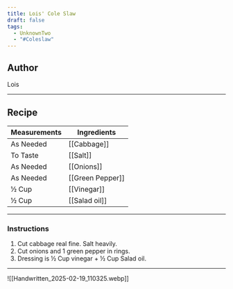 ```yaml
---
title: Lois' Cole Slaw
draft: false
tags:
  - UnknownTwo
  - "#Coleslaw"
---
```

## Author
Lois
___
## Recipe

| Measurements | Ingredients               |
| :----------- | ------------------------- |
| As Needed           | [[Cabbage]]                   |
| To Taste          | [[Salt]]                  |
| As Needed         |    [[Onions]]          |
|As Needed|[[Green Pepper]]|
| ½ Cup               | [[Vinegar]]                 |
| ½ Cup               | [[Salad oil]] |
___
### Instructions
1.  Cut cabbage real fine. Salt heavily.
2.  Cut onions and 1 green pepper in rings.
3. Dressing is ½ Cup vinegar + ½ Cup Salad oil.
___
![[Handwritten_2025-02-19_110325.webp]]